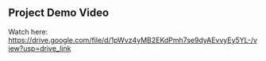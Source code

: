 ## Project Demo Video
Watch here: https://drive.google.com/file/d/1pWvz4yMB2EKdPmh7se9dyAEvvyEy5YL-/view?usp=drive_link
